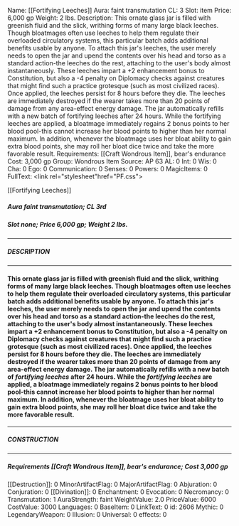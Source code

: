 Name: [[Fortifying Leeches]]
Aura: faint transmutation
CL: 3
Slot: item
Price: 6,000 gp
Weight: 2 lbs.
Description: This ornate glass jar is filled with greenish fluid and the slick, writhing forms of many large black leeches. Though bloatmages often use leeches to help them regulate their overloaded circulatory systems, this particular batch adds additional benefits usable by anyone. To attach this jar's leeches, the user merely needs to open the jar and upend the contents over his head and torso as a standard action-the leeches do the rest, attaching to the user's body almost instantaneously. These leeches impart a +2 enhancement bonus to Constitution, but also a -4 penalty on Diplomacy checks against creatures that might find such a practice grotesque (such as most civilized races). Once applied, the leeches persist for 8 hours before they die. The leeches are immediately destroyed if the wearer takes more than 20 points of damage from any area-effect energy damage. The jar automatically refills with a new batch of fortifying leeches after 24 hours. While the fortifying leeches are applied, a bloatmage immediately regains 2 bonus points to her blood pool-this cannot increase her blood points to higher than her normal maximum. In addition, whenever the bloatmage uses her bloat ability to gain extra blood points, she may roll her bloat dice twice and take the more favorable result.
Requirements: [[Craft Wondrous Item]], bear's endurance
Cost: 3,000 gp
Group: Wondrous Item
Source: AP 63
AL: 0
Int: 0
Wis: 0
Cha: 0
Ego: 0
Communication: 0
Senses: 0
Powers: 0
MagicItems: 0
FullText: <link rel="stylesheet"href="PF.css"><div class="heading"><p class="alignleft">[[Fortifying Leeches]]</p><div style="clear: both;"></div></div><div><h5><b>Aura </b>faint transmutation; <b>CL </b>3rd</h5><h5><b>Slot </b>none; <b>Price </b>6,000 gp; <b>Weight </b>2 lbs.</h5></div><hr/><div><h5><b>DESCRIPTION</b></h5></div><hr/><div><h4><p>This ornate glass jar is filled with greenish fluid and the slick, writhing forms of many large black leeches. Though bloatmages often use leeches to help them regulate their overloaded circulatory systems, this particular batch adds additional benefits usable by anyone. To attach this jar's leeches, the user merely needs to open the jar and upend the contents over his head and torso as a standard action-the leeches do the rest, attaching to the user's body almost instantaneously. These leeches impart a +2 enhancement bonus to Constitution, but also a -4 penalty on Diplomacy checks against creatures that might find such a practice grotesque (such as most civilized races). Once applied, the leeches persist for 8 hours before they die. The leeches are immediately destroyed if the wearer takes more than 20 points of damage from any area-effect energy damage. The jar automatically refills with a new batch of <i>fortifying leeches</i> after 24 hours. While the <i>fortifying leeches</i> are applied, a bloatmage immediately regains 2 bonus points to her blood pool-this cannot increase her blood points to higher than her normal maximum. In addition, whenever the bloatmage uses her bloat ability to gain extra blood points, she may roll her bloat dice twice and take the more favorable result.</p></h4></div><hr/><div><h5><b>CONSTRUCTION</b></h5></div><hr/><div><h5><b>Requirements </b>[[Craft Wondrous Item]], <i>bear's endurance</i>; <b>Cost </b>3,000 gp</h5></div>
[[Destruction]]: 0
MinorArtifactFlag: 0
MajorArtifactFlag: 0
Abjuration: 0
Conjuration: 0
[[Divination]]: 0
Enchantment: 0
Evocation: 0
Necromancy: 0
Transmutation: 1
AuraStrength: faint
WeightValue: 2.0
PriceValue: 6000
CostValue: 3000
Languages: 0
BaseItem: 0
LinkText: 0
id: 2606
Mythic: 0
LegendaryWeapon: 0
Illusion: 0
Universal: 0
effects: 0
